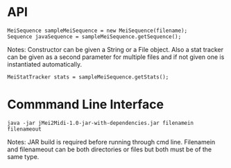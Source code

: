 API
===

	MeiSequence sampleMeiSequence = new MeiSequence(filename);
	Sequence javaSequence = sampleMeiSequence.getSequence();

Notes: Constructor can be given a String or a File object.
       Also a stat tracker can be given as a second parameter for
       multiple files and if not given one is instantiated automatically.

	MeiStatTracker stats = sampleMeiSequence.getStats();

Commmand Line Interface
=======================

	java -jar jMei2Midi-1.0-jar-with-dependencies.jar filenamein filenameout

Notes: JAR build is required before running through cmd line.
       Filenamein and filenameout can be both directories or files
       but both must be of the same type.
